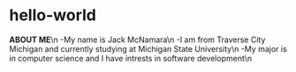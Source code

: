 # hello-world
**ABOUT ME**\n
-My name is Jack McNamara\n
-I am from Traverse City Michigan and currently studying at Michigan State University\n
-My major is in computer science and I have intrests in software development\n

